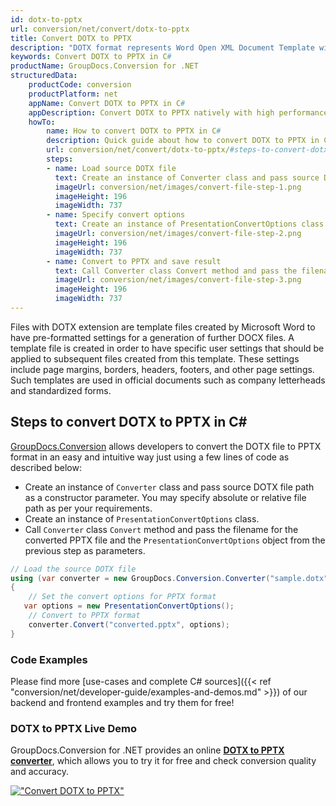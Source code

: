 ```yaml
---
id: dotx-to-pptx
url: conversion/net/convert/dotx-to-pptx
title: Convert DOTX to PPTX
description: "DOTX format represents Word Open XML Document Template with .dotx extension. Learn how to convert DOTX to PPTX file programmatically in C# language using GroupDocs.Conversion for .NET library."
keywords: Convert DOTX to PPTX in C#
productName: GroupDocs.Conversion for .NET
structuredData:
    productCode: conversion
    productPlatform: net
    appName: Convert DOTX to PPTX in C#
    appDescription: Convert DOTX to PPTX natively with high performance using C# language and server side GroupDocs.Conversion for .NET APIs, without the use of any software like Microsoft or Open Office.
    howTo:
        name: How to convert DOTX to PPTX in C# 
        description: Quick guide about how to convert DOTX to PPTX in C# with high performance and accuracy.
        url: conversion/net/convert/dotx-to-pptx/#steps-to-convert-dotx-to-pptx-in-c
        steps:
        - name: Load source DOTX file 
          text: Create an instance of Converter class and pass source DOTX file path as a constructor parameter. You may specify absolute or relative file path as per your requirements. 
          imageUrl: conversion/net/images/convert-file-step-1.png
          imageHeight: 196
          imageWidth: 737
        - name: Specify convert options 
          text: Create an instance of PresentationConvertOptions class.
          imageUrl: conversion/net/images/convert-file-step-2.png
          imageHeight: 196
          imageWidth: 737
        - name: Convert to PPTX and save result 
          text: Call Converter class Convert method and pass the filename for the converted HTML file and the PresentationConvertOptions object from the previous step as parameters.
          imageUrl: conversion/net/images/convert-file-step-3.png
          imageHeight: 196
          imageWidth: 737
---
```


Files with DOTX extension are template files created by Microsoft Word to have pre-formatted settings for a generation of further DOCX files. A template file is created in order to have specific user settings that should be applied to subsequent files created from this template. These settings include page margins, borders, headers, footers, and other page settings. Such templates are used in official documents such as company letterheads and standardized forms.

## Steps to convert DOTX to PPTX in C#

[GroupDocs.Conversion](https://products.groupdocs.com/conversion/net) allows developers to convert the DOTX file to PPTX format in an easy and intuitive way just using a few lines of code as described below:

* Create an instance of `Converter` class and pass source DOTX file path as a constructor parameter. You may specify absolute or relative file path as per your requirements. 
* Create an instance of `PresentationConvertOptions` class.
* Call `Converter` class `Convert` method and pass the filename for the converted PPTX file and the `PresentationConvertOptions` object from the previous step as parameters.

```csharp
// Load the source DOTX file
using (var converter = new GroupDocs.Conversion.Converter("sample.dotx"))
{
    // Set the convert options for PPTX format
   var options = new PresentationConvertOptions();
    // Convert to PPTX format
    converter.Convert("converted.pptx", options);
}
```

### Code Examples

Please find more [use-cases and complete C# sources]({{< ref "conversion/net/developer-guide/examples-and-demos.md" >}}) of our backend and frontend examples and try them for free!

### DOTX to PPTX Live Demo

GroupDocs.Conversion for .NET provides an online [**DOTX to PPTX converter**](https://products.groupdocs.app/conversion/dotx-to-pptx), which allows you to try it for free and check conversion quality and accuracy.

[!["Convert DOTX to PPTX"](conversion/net/images/convert-to-pptx/convert-dotx-to-pptx.png)](https://products.groupdocs.app/conversion/dotx-to-pptx)